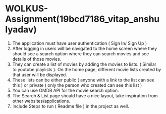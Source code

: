 # WOLKUS-Assignment(19bcd7186_vitap_anshulyadav)

1. The application must have user authentication ( Sign In/ Sign Up )
2. After logging in users will be navigated to the home screen where they should see a search option where they can search movies and see details of those movies. 
3. They can create a list of movies by adding the movies to lists. ( Similar to youtube playlists ). On the home page, different movie lists created by that user will be displayed.
4. These lists can be either public ( anyone with a link to the list can see this ) or private ( only the person who created can see this list )
5. You can use OMDB API for the movie search option.
6. The Search & List page should have a nice layout, take inspiration from other websites/applications.
7. Include Steps to run ( Readme file ) in the project as well.

